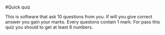 #Quick quiz

This is software that ask 10 questions from you. If will you give correct answer you gain your marks. Every questons contain 1 mark.
For pass this quiz you should to get at least 6 numbers.
